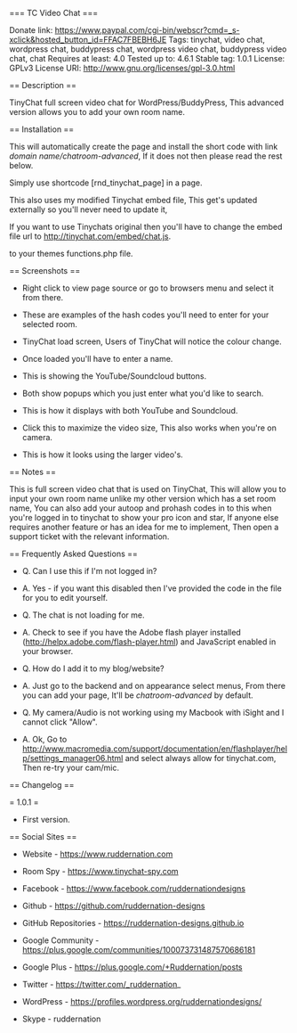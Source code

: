 === TC Video Chat ===

Donate link: https://www.paypal.com/cgi-bin/webscr?cmd=_s-xclick&hosted_button_id=FFAC7FBEBH6JE
Tags: tinychat, video chat, wordpress chat, buddypress chat, wordpress video chat, buddypress video chat, chat
Requires at least: 4.0
Tested up to: 4.6.1
Stable tag: 1.0.1
License: GPLv3
License URI: http://www.gnu.org/licenses/gpl-3.0.html

== Description ==

TinyChat full screen video chat for WordPress/BuddyPress, 
This advanced version allows you to add your own room name.

== Installation ==

This will automatically create the page and install the short code with link *domain name/chatroom-advanced*, If it does not then please read the rest below.

Simply use shortcode [rnd_tinychat_page] in a page.

This also uses my modified Tinychat embed file, This get's updated externally so you'll never need to update it,

If you want to use Tinychats original then you'll have to change the embed file url to http://tinychat.com/embed/chat.js.

to your themes functions.php file.

== Screenshots ==

* Right click to view page source or go to browsers menu and select it from there.

* These are examples of the hash codes you'll need to enter for your selected room.

* TinyChat load screen, Users of TinyChat will notice the colour change.

* Once loaded you'll have to enter a name.

* This is showing the YouTube/Soundcloud buttons.

* Both show popups which you just enter what you'd like to search.

* This is how it displays with both YouTube and Soundcloud.

* Click this to maximize the video size, This also works when you're on camera.

* This is how it looks using the larger video's.

== Notes ==

This is full screen video chat that is used on TinyChat,
This will allow you to input your own room name unlike my other version which has a set room name,
You can also add your autoop and prohash codes in to this when you're logged in to tinychat to show your pro icon and star,
If anyone else requires another feature or has an idea for me to implement, Then open a support ticket with the relevant information.

== Frequently Asked Questions ==

* Q. Can I use this if I'm not logged in?

* A. Yes - if you want this disabled then I've provided the code in the file for you to edit yourself.

* Q. The chat is not loading for me.

* A. Check to see if you have the Adobe flash player installed (http://helpx.adobe.com/flash-player.html) and JavaScript enabled in your browser.

* Q. How do I add it to my blog/website?

* A. Just go to the backend and on appearance select menus, From there you can add your page, It'll be *chatroom-advanced* by default.

* Q. My camera/Audio is not working using my Macbook with iSight and I cannot click "Allow".

* A. Ok, Go to http://www.macromedia.com/support/documentation/en/flashplayer/help/settings_manager06.html and select always allow for tinychat.com, Then re-try your cam/mic.

== Changelog ==

= 1.0.1 =

* First version.

== Social Sites ==
* Website - https://www.ruddernation.com

* Room Spy - https://www.tinychat-spy.com

* Facebook - https://www.facebook.com/ruddernationdesigns

* Github - https://github.com/ruddernation-designs

* GitHub Repositories - https://ruddernation-designs.github.io

* Google Community - https://plus.google.com/communities/100073731487570686181

* Google Plus - https://plus.google.com/+Ruddernation/posts

* Twitter - https://twitter.com/_ruddernation_

* WordPress - https://profiles.wordpress.org/ruddernationdesigns/

* Skype - ruddernation
